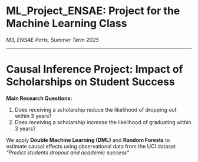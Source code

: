 # ML_Project_ENSAE: Project for the Machine Learning Class

_M3, ENSAE Paris, Summer Term 2025_

---

# Causal Inference Project: Impact of Scholarships on Student Success

**Main Research Questions:**
1. Does receiving a scholarship reduce the likelihood of dropping out within 3 years?
2. Does receiving a scholarship increase the likelihood of graduating within 3 years?

We apply **Double Machine Learning (DML)** and **Random Forests** to estimate causal effects using observational data from the UCI dataset _"Predict students dropout and academic success"_.
